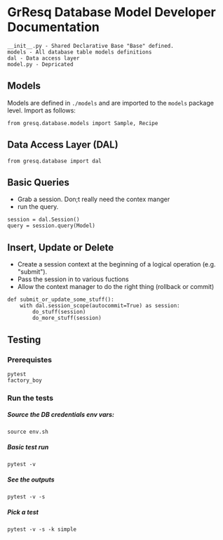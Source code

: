 # GrResq Database Model Developer Documentation
```
__init__.py - Shared Declarative Base "Base" defined.
models - All database table models definitions
dal - Data access layer
model.py - Depricated
```

## Models

Models are defined in `./models` and are imported to the `models` package level.  Import as follows:
```
from gresq.database.models import Sample, Recipe
```

## Data Access Layer (DAL)
```
from gresq.database import dal
```

## Basic Queries

* Grab a session. Don;t really need the contex manger
* run the query.
```
session = dal.Session()
query = session.query(Model)
```

## Insert, Update or Delete
* Create a session context at the beginning of a logical operation (e.g. "submit").
* Pass the session in to various fuctions
* Allow the context manager to do the right thing (rollback or commit)
```
def submit_or_update_some_stuff():
    with dal.session_scope(autocommit=True) as session:
        do_stuff(session)
        do_more_stuff(session)
```

## Testing

### Prerequistes
```
pytest
factory_boy
```

### Run the tests

##### Source the DB credentials env vars:
```
source env.sh
```
##### Basic test run
```
pytest -v
```
##### See the outputs
```
pytest -v -s
```
##### Pick a test
```
pytest -v -s -k simple
```

